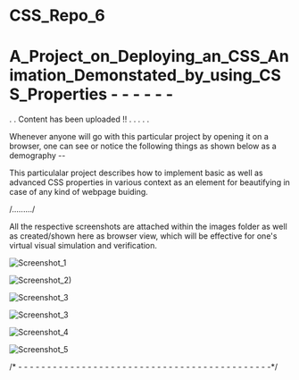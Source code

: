 # CSS_Repo_6

# A_Project_on_Deploying_an_CSS_Animation_Demonstated_by_using_CSS_Properties - - - - - -


.
.
Content has been uploaded !! 
.
.
.
.
.

Whenever anyone will go with this particular project by opening it on a browser, one can see or notice the following things as shown below as a demography --

This particulalar project describes how to implement basic as well as advanced CSS properties in various context as an element for beautifying in case of any kind of webpage buiding.

/........./

All the respective screenshots are attached within the images folder as well as created/shown here as browser view, which will be effective for one's virtual visual simulation and verification.

![Screenshot_1](https://user-images.githubusercontent.com/65014749/88359340-ec7f3b00-cd8f-11ea-8aa3-b1fdbcdf6a25.png)

![Screenshot_2)](https://user-images.githubusercontent.com/65014749/88359365-ff920b00-cd8f-11ea-891a-2f27a929c95a.png)

![Screenshot_3](https://user-images.githubusercontent.com/65014749/88359993-51d42b80-cd92-11ea-8418-f010319523a7.png)


![Screenshot_3](https://user-images.githubusercontent.com/65014749/88359391-1173ae00-cd90-11ea-8bcb-910591058906.png)

![Screenshot_4](https://user-images.githubusercontent.com/65014749/88359409-22bcba80-cd90-11ea-837f-ad17c75d05f9.png)

![Screenshot_5](https://user-images.githubusercontent.com/65014749/88359441-3536f400-cd90-11ea-9ce0-98d239f5aa3e.png)

/* - - - - - - - - - - - - - - - - - - - - - - - - - - - - - - - - - - - - - - - - - - - -*/
